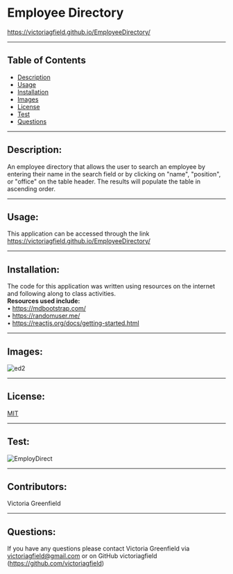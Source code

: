 # Employee Directory
https://victoriagfield.github.io/EmployeeDirectory/

  <hr>

  ## Table of Contents
  * [Description](#description)
  * [Usage](#usage)
  * [Installation](#installation)
  * [Images](#images)
  * [License](#license)
  * [Test](#test)
  * [Questions](#questions)

  <hr>

  ## Description: 
  An employee directory that allows the user to search an employee by entering their name in the search field or by clicking on "name", "position", or "office" on the table header. The results will populate the table in ascending order.
   <hr>

  ## Usage: 
   This application can be accessed through the link https://victoriagfield.github.io/EmployeeDirectory/


   <hr>

   ## Installation: 
   The code for this application was written using resources on the internet and following along to class activities.<br>
  <b> Resources used include: </b><br>
  • https://mdbootstrap.com/ <br>
  • https://randomuser.me/ <br>
  • https://reactjs.org/docs/getting-started.html  <br>
   <hr>
   
   ## Images:
   ![ed2](https://user-images.githubusercontent.com/66035385/98265467-1f23fc80-1f57-11eb-9e0b-660af021020e.jpg)
  


   <hr>

   ## License: 
  [MIT](https://opensource.org/licenses/MIT)<br>


   <hr>

   ## Test: 
![EmployDirect](https://user-images.githubusercontent.com/66035385/98266175-fd774500-1f57-11eb-8355-b937e2139325.gif)



   <hr>

   ## Contributors: 
   Victoria Greenfield


   <hr>

## Questions: 
If you have any questions please contact Victoria Greenfield via victoriagfield@gmail.com or on GitHub victoriagfield (https://github.com/victoriagfield)
